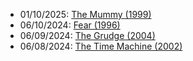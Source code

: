 - 01/10/2025: [The Mummy (1999)](https://imdb.com/title/tt0120616/)
- 06/10/2024: [Fear (1996)](https://www.imdb.com/title/tt0116287/)
- 06/09/2024: [The Grudge (2004)](https://www.imdb.com/title/tt0391198/)
- 06/08/2024: [The Time Machine (2002)](https://www.imdb.com/title/tt0268695)
